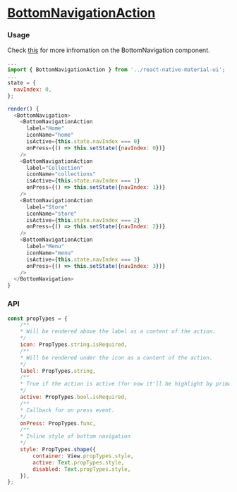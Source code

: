 # [BottomNavigationAction](https://material.google.com/components/bottom-navigation.html)

### Usage

Check [this](https://github.com/xotahal/react-native-material-ui/blob/master/docs/BottomNavigation.md) for more infromation on the BottomNavigation component.

```js
...
import { BottomNavigationAction } from '../react-native-material-ui';
...
state = {
  navIndex: 0,
};

render() {
  <BottomNavigation>
    <BottomNavigationAction
      label="Home"
      iconName="home"
      isActive={this.state.navIndex === 0}
      onPress={() => this.setState({navIndex: 0})}
    />
    <BottomNavigationAction
      label="Collection"
      iconName="collections"
      isActive={this.state.navIndex === 1}
      onPress={() => this.setState({navIndex: 1})}
    />
    <BottomNavigationAction
      label="Store"
      iconName="store"
      isActive={this.state.navIndex === 2}
      onPress={() => this.setState({navIndex: 2})}
    />
    <BottomNavigationAction
      label="Menu"
      iconName="menu"
      isActive={this.state.navIndex === 3}
      onPress={() => this.setState({navIndex: 3})}
    />
  </BottomNavigation>
}
```
### API
```js
const propTypes = {
    /**
    * Will be rendered above the label as a content of the action.
    */
    icon: PropTypes.string.isRequired,
    /**
    * Will be rendered under the icon as a content of the action.
    */
    label: PropTypes.string,
    /**
    * True if the action is active (for now it'll be highlight by primary color)
    */
    active: PropTypes.bool.isRequired,
    /**
    * Callback for on press event.
    */
    onPress: PropTypes.func,
    /**
    * Inline style of bottom navigation
    */
    style: PropTypes.shape({
        container: View.propTypes.style,
        active: Text.propTypes.style,
        disabled: Text.propTypes.style,
    }),
};
```
